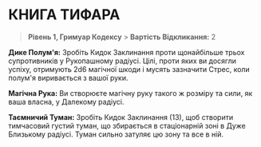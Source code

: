 ﻿# КНИГА ТИФАРА

> **Рівень 1, Гримуар Кодексу** > **Вартість Відкликання:** 2

**Дике Полум'я:** Зробіть Кидок Заклинання проти щонайбільше трьох супротивників у Рукопашному радіусі. Цілі, проти яких ви досягли успіху, отримують 2d6 магічної шкоди і мусять зазначити Стрес, коли полум'я виривається з вашої руки.

**Магічна Рука:** Ви створюєте магічну руку такого ж розміру та сили, як ваша власна, у Далекому радіусі.

**Таємничий Туман:** Зробіть Кидок Заклинання (13), щоб створити тимчасовий густий туман, що збирається в стаціонарній зоні в Дуже Близькому радіусі. Туман сильно затуляє цю зону та все в ній.